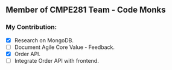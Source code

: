 ## Member of CMPE281 Team - Code Monks

### My Contribution:
- [x] Research on MongoDB.
- [ ] Document Agile Core Value - Feedback.
- [x] Order API.
- [ ] Integrate Order API with frontend.
